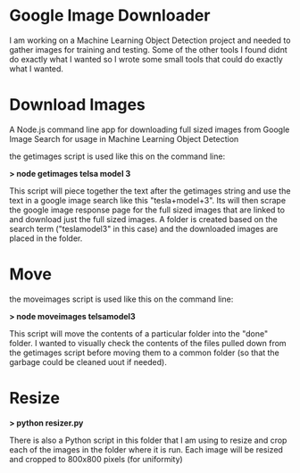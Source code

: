# Google Image Downloader
I am working on a Machine Learning Object Detection project and needed to gather images for training and testing.  Some of the other tools I found didnt do exactly what I wanted so I wrote some small tools that could do exactly what I wanted.


# Download Images
A Node.js command line app for downloading full sized images from Google Image Search for usage in Machine Learning Object Detection

the getimages script is used like this on the command line:

**> node getimages telsa model 3**

This script will piece together the text after the getimages string and use the text in a google image search like this "tesla+model+3".  Its will then scrape the google image response page for the full sized images that are linked to and download just the full sized images.  A folder is created based on the search term ("teslamodel3" in this case) and the downloaded images are placed in the folder. 


# Move
the moveimages script is used like this on the command line:

**> node moveimages telsamodel3**

This script will move the contents of a particular folder into the "done" folder. I wanted to visually check the contents of the files pulled down from the getimages script before moving them to a common folder (so that the garbage could be cleaned uout if needed).

# Resize
**> python resizer.py**

There is also a Python script in this folder that I am using to resize and crop each of the images in the folder where it is run.  Each image will be resized and cropped to 800x800 pixels (for uniformity)
